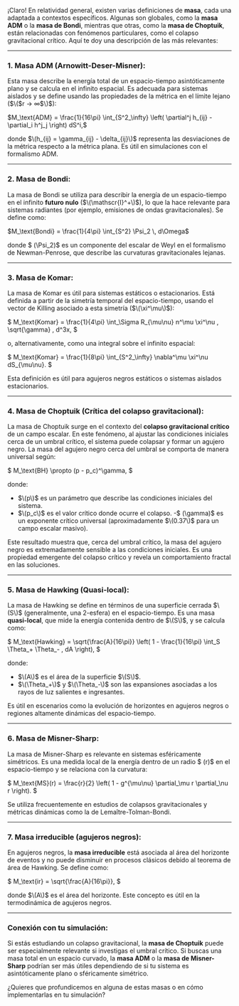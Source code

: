 ¡Claro! En relatividad general, existen varias definiciones de **masa**, cada una adaptada a contextos específicos. Algunas son globales, como la **masa ADM** o la **masa de Bondi**, mientras que otras, como la **masa de Choptuik**, están relacionadas con fenómenos particulares, como el colapso gravitacional crítico. Aquí te doy una descripción de las más relevantes:

---

### 1. **Masa ADM (Arnowitt-Deser-Misner)**:
Esta masa describe la energía total de un espacio-tiempo asintóticamente plano y se calcula en el infinito espacial. Es adecuada para sistemas aislados y se define usando las propiedades de la métrica en el límite lejano ($\($r $\to$ $\infty$$\)$):

$M_\text{ADM} = \frac{1}{16\pi} \int_{S^2_\infty} \left( \partial^j h_{ij} - \partial_i h^j_j \right) dS^i,$

donde $\(h_{ij} = \gamma_{ij} - \delta_{ij}\)$ representa las desviaciones de la métrica respecto a la métrica plana. Es útil en simulaciones con el formalismo ADM.

---

### 2. **Masa de Bondi**:
La masa de Bondi se utiliza para describir la energía de un espacio-tiempo en el infinito **futuro nulo** ($\(\mathscr{I}^+\)$), lo que la hace relevante para sistemas radiantes (por ejemplo, emisiones de ondas gravitacionales). Se define como:

$M_\text{Bondi} = \frac{1}{4\pi} \int_{S^2} \Psi_2 \, d\Omega$

donde $ \(\Psi_2\)$ es un componente del escalar de Weyl en el formalismo de Newman-Penrose, que describe las curvaturas gravitacionales lejanas.

---

### 3. **Masa de Komar**:
La masa de Komar es útil para sistemas estáticos o estacionarios. Está definida a partir de la simetría temporal del espacio-tiempo, usando el vector de Killing asociado a esta simetría ($\(\xi^\mu\)$):

$
M_\text{Komar} = \frac{1}{4\pi} \int_\Sigma R_{\mu\nu} n^\mu \xi^\nu \, \sqrt{\gamma} \, d^3x,
$

o, alternativamente, como una integral sobre el infinito espacial:

$
M_\text{Komar} = \frac{1}{8\pi} \int_{S^2_\infty} \nabla^\mu \xi^\nu dS_{\mu\nu}.
$

Esta definición es útil para agujeros negros estáticos o sistemas aislados estacionarios.

---

### 4. **Masa de Choptuik (Crítica del colapso gravitacional)**:
La masa de Choptuik surge en el contexto del **colapso gravitacional crítico** de un campo escalar. En este fenómeno, al ajustar las condiciones iniciales cerca de un umbral crítico, el sistema puede colapsar y formar un agujero negro. La masa del agujero negro cerca del umbral se comporta de manera universal según:

$
M_\text{BH} \propto (p - p_c)^\gamma,
$

donde:
- $\(p\)$ es un parámetro que describe las condiciones iniciales del sistema.
- $\(p_c\)$ es el valor crítico donde ocurre el colapso.
-$ \(\gamma\)$ es un exponente crítico universal (aproximadamente $\(0.37\)$ para un campo escalar masivo).

Este resultado muestra que, cerca del umbral crítico, la masa del agujero negro es extremadamente sensible a las condiciones iniciales. Es una propiedad emergente del colapso crítico y revela un comportamiento fractal en las soluciones.

---

### 5. **Masa de Hawking (Quasi-local)**:
La masa de Hawking se define en términos de una superficie cerrada $\(S\)$ (generalmente, una 2-esfera) en el espacio-tiempo. Es una masa **quasi-local**, que mide la energía contenida dentro de $\(S\)$, y se calcula como:

$
M_\text{Hawking} = \sqrt{\frac{A}{16\pi}} \left( 1 - \frac{1}{16\pi} \int_S \Theta_+ \Theta_- \, dA \right),
$

donde:
- $\(A\)$ es el área de la superficie $\(S\)$.
- $\(\Theta_+\)$ y $\(\Theta_-\)$ son las expansiones asociadas a los rayos de luz salientes e ingresantes.

Es útil en escenarios como la evolución de horizontes en agujeros negros o regiones altamente dinámicas del espacio-tiempo.

---

### 6. **Masa de Misner-Sharp**:
La masa de Misner-Sharp es relevante en sistemas esféricamente simétricos. Es una medida local de la energía dentro de un radio $ \(r\)$ en el espacio-tiempo y se relaciona con la curvatura:

$
M_\text{MS}(r) = \frac{r}{2} \left( 1 - g^{\mu\nu} \partial_\mu r \partial_\nu r \right).
$

Se utiliza frecuentemente en estudios de colapsos gravitacionales y métricas dinámicas como la de Lemaître-Tolman-Bondi.

---

### 7. **Masa irreducible (agujeros negros)**:
En agujeros negros, la **masa irreducible** está asociada al área del horizonte de eventos y no puede disminuir en procesos clásicos debido al teorema de área de Hawking. Se define como:

$
M_\text{ir} = \sqrt{\frac{A}{16\pi}},
$

donde $\(A\)$ es el área del horizonte. Este concepto es útil en la termodinámica de agujeros negros.

---

### Conexión con tu simulación:
Si estás estudiando un colapso gravitacional, la **masa de Choptuik** puede ser especialmente relevante si investigas el umbral crítico. Si buscas una masa total en un espacio curvado, la **masa ADM** o la **masa de Misner-Sharp** podrían ser más útiles dependiendo de si tu sistema es asintóticamente plano o sféricamente simétrico.

¿Quieres que profundicemos en alguna de estas masas o en cómo implementarlas en tu simulación?
